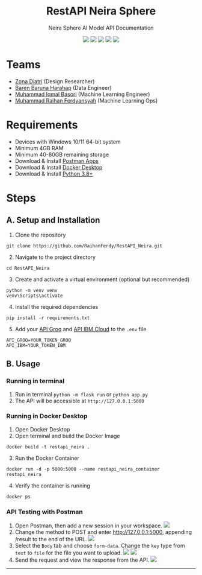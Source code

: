 <h1 align="center"> RestAPI Neira Sphere </h1>
<p align="center"> Neira Sphere AI Model API Documentation </p>
<div align="center">
<img src="https://img.shields.io/badge/python-3670A0?style=for-the-badge&logo=python&logoColor=ffdd54">
<img src="https://img.shields.io/badge/TensorFlow-%23FF6F00.svg?style=for-the-badge&logo=TensorFlow&logoColor=white">
<img src="https://img.shields.io/badge/Keras-%23D00000.svg?style=for-the-badge&logo=Keras&logoColor=white">
<img src="https://img.shields.io/badge/flask-%23000.svg?style=for-the-badge&logo=flask&logoColor=white">
<img src="https://img.shields.io/badge/docker-%230db7ed.svg?style=for-the-badge&logo=docker&logoColor=white">
</div>


# Teams
- [Zona Diatri](https://www.linkedin.com/in/zona-diatri-1275a0222/) (Design Researcher) 
- [Baren Baruna Harahap](https://www.linkedin.com/in/barenbarunaharahap/) (Data Engineer)
- [Muhammad Iqmal Basori](https://www.linkedin.com/in/muhammad-iqmal-basori-b6017128a/) (Machine Learning Engineer)
- [Muhammad Raihan Ferdyansyah](https://www.linkedin.com/in/muhammad-raihan-ferdyansyah/) (Machine Learning Ops)


# Requirements
- Devices with Windows 10/11 64-bit system
- Minimum 4GB RAM
- Minimum 40-80GB remaining storage
- Download & Install [Postman Apps](https://www.postman.com/downloads/)
- Download & Install [Docker Desktop](https://www.docker.com/products/docker-desktop/)
- Download & Install [Python 3.8+](https://www.python.org/downloads/)


# Steps
## A. Setup and Installation
1. Clone the repository
```
git clone https://github.com/RaihanFerdy/RestAPI_Neira.git
```
2. Navigate to the project directory
```
cd RestAPI_Neira
```
3. Create and activate a virtual environment (optional but recommended)
```
python -m venv venv
venv\Scripts\activate
```
4. Install the required dependencies
```
pip install -r requirements.txt
```
5. Add your [API Groq](https://console.groq.com/keys) and [API IBM Cloud](https://cloud.ibm.com/iam/apikeys) to the `.env` file
```
API_GROQ=YOUR_TOKEN_GROQ
API_IBM=YOUR_TOKEN_IBM
```

## B. Usage
### Running in terminal
1. Run in terminal `python -m flask run` or `python app.py`
2. The API will be accessible at `http://127.0.0.1:5000`

### Running in Docker Desktop
1. Open Docker Desktop
2. Open terminal and build the Docker Image
```
docker build -t restapi_neira .
```
3. Run the Docker Container
```
docker run -d -p 5000:5000 --name restapi_neira_container restapi_neira
```
4. Verify the container is running
```
docker ps
```

### API Testing with Postman
1. Open Postman, then add a new session in your workspace.
   ![](https://i.imgur.com/gDbWIW1.png)
2. Change the method to POST and enter http://127.0.0.1:5000, appending /result to the end of the URL.
   ![](https://i.imgur.com/ClL1StD.png)
3. Select the `Body` tab and choose `form-data`. Change the `key` type from `text` to `file` for the file you want to upload.
   ![](https://i.imgur.com/9ykMx3E.png)
   ![](https://i.imgur.com/BZI6fIh.png)
4. Send the request and view the response from the API.
   ![](https://i.imgur.com/xprYr4U.png)
---
